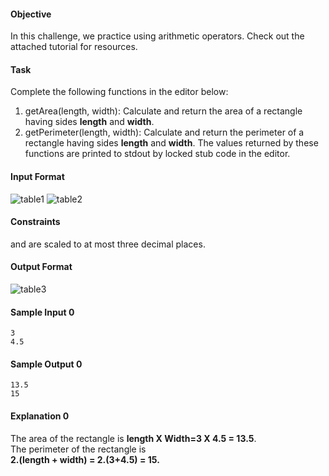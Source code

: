 #### Objective

In this challenge, we practice using arithmetic operators. Check out the attached tutorial for resources.

#### Task

Complete the following functions in the editor below:
1. getArea(length, width): Calculate and return the area of a rectangle having sides **length** and **width**.
2. getPerimeter(length, width): Calculate and return the perimeter of a rectangle having sides **length** and **width**.
The values returned by these functions are printed to stdout by locked stub code in the editor.

#### Input Format

![table1](https://s3.amazonaws.com/hr-challenge-images/0/1483593098-d7eec46104-JS-input-function-name.png)
![table2](https://s3.amazonaws.com/hr-challenge-images/0/1483593124-050e72f8c3-JS-input-function-name-params.png)

#### Constraints

 and  are scaled to at most three decimal places.
#### Output Format

![table3](https://s3.amazonaws.com/hr-challenge-images/0/1483593468-09d3f126ba-JS-output.png)

#### Sample Input 0

    3
    4.5
#### Sample Output 0

    13.5
    15
#### Explanation 0

The area of the rectangle is **length X Width=3 X 4.5 = 13.5**.<br/>
The perimeter of the rectangle is <br/>
**2.(length + width) = 2.(3+4.5) = 15.**
